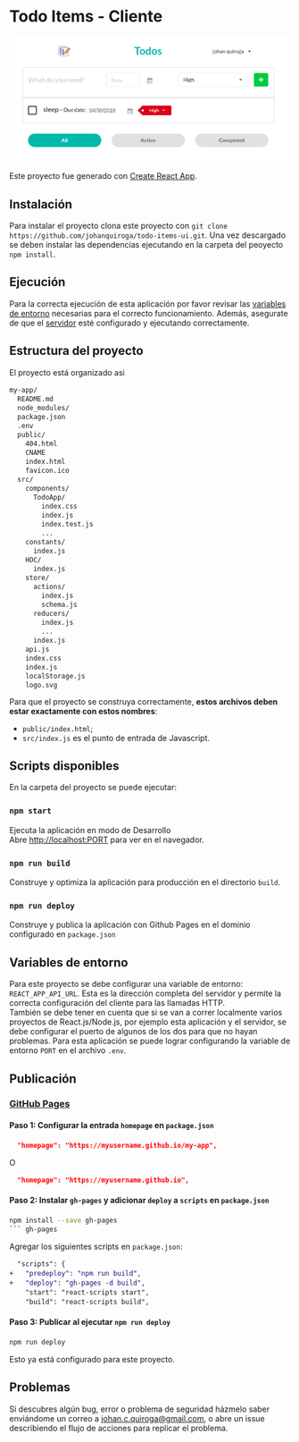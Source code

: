 # Todo Items - Cliente

![Aplicación](app.png)

Este proyecto fue generado con [Create React App](https://github.com/facebookincubator/create-react-app).

## Instalación

Para instalar el proyecto clona este proyecto con `git clone https://github.com/johanquiroga/todo-items-ui.git`. Una vez descargado se deben instalar las dependencias ejecutando en la carpeta del peoyecto `npm install`.

## Ejecución

Para la correcta ejecución de esta aplicación por favor revisar las [variables de entorno](#variables-de-entorno) necesarias para el correcto funcionamiento. Además, asegurate de que el [servidor](https://github.com/johanquiroga/todo-items-server) esté configurado y ejecutando correctamente.

## Estructura del proyecto

El proyecto está organizado asi

```
my-app/
  README.md
  node_modules/
  package.json
  .env
  public/
    404.html
    CNAME
    index.html
    favicon.ico
  src/
    components/
      TodoApp/
        index.css
        index.js
        index.test.js
        ...
    constants/
      index.js
    HOC/
      index.js
    store/
      actions/
        index.js
        schema.js
      reducers/
        index.js
        ...
      index.js
    api.js
    index.css
    index.js
    localStorage.js
    logo.svg
```

Para que el proyecto se construya correctamente, **estos archivos deben estar exactamente con estos nombres**:

* `public/index.html`;
* `src/index.js` es el punto de entrada de Javascript.

## Scripts disponibles

En la carpeta del proyecto se puede ejecutar:

### `npm start`

Ejecuta la aplicación en modo de Desarrollo<br>
Abre [http://localhost:PORT](http://localhost:3000) para ver en el navegador.

### `npm run build`

Construye y optimiza la aplicación para producción en el directorio `build`.

### `npm run deploy`

Construye y publica la aplicación con Github Pages en el dominio configurado en `package.json`

## Variables de entorno

Para este proyecto se debe configurar una variable de entorno: `REACT_APP_API_URL`. Esta es la dirección completa del servidor y permite la correcta configuración del cliente para las llamadas HTTP.  
 También se debe tener en cuenta que si se van a correr localmente varios proyectos de React.js/Node.js, por ejemplo esta aplicación y el servidor, se debe configurar el puerto de algunos de los dos para que no hayan problemas. Para esta aplicación se puede lograr configurando la variable de entorno `PORT` en el archivo `.env`.

## Publicación

### [GitHub Pages](https://pages.github.com/)

#### Paso 1: Configurar la entrada `homepage` en `package.json`

```json
  "homepage": "https://myusername.github.io/my-app",
```

O

```json
  "homepage": "https://myusername.github.io",
```

#### Paso 2: Instalar `gh-pages` y adicionar `deploy` a `scripts` en `package.json`

```sh
npm install --save gh-pages
``` gh-pages
```

Agregar los siguientes scripts en `package.json`:

```diff
  "scripts": {
+   "predeploy": "npm run build",
+   "deploy": "gh-pages -d build",
    "start": "react-scripts start",
    "build": "react-scripts build",
```
 
#### Paso 3: Publicar al ejecutar `npm run deploy`

```sh
npm run deploy
```

Esto ya está configurado para este proyecto.

## Problemas
Si descubres algún bug, error o problema de seguridad házmelo saber enviándome un correo a johan.c.quiroga@gmail.com, o abre un issue describiendo el flujo de acciones para replicar el problema.
